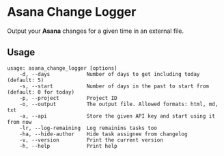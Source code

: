 # Asana Change Logger

Output your **Asana** changes for a given time in an external file.

## Usage

```
usage: asana_change_logger [options]
    -d, --days            Number of days to get including today (default: 5)
    -s, --start           Number of days in the past to start from (default: 0 for today)
    -p, --project         Project ID
    -o, --output          The output file. Allowed formats: html, md, txt
    -a, --api             Store the given API key and start using it from now
    -lr, --log-remaining  Log remainins tasks too
    -ha, --hide-author    Hide task assignee from changelog
    -v, --version         Print the current version
    -h, --help            Print help
```